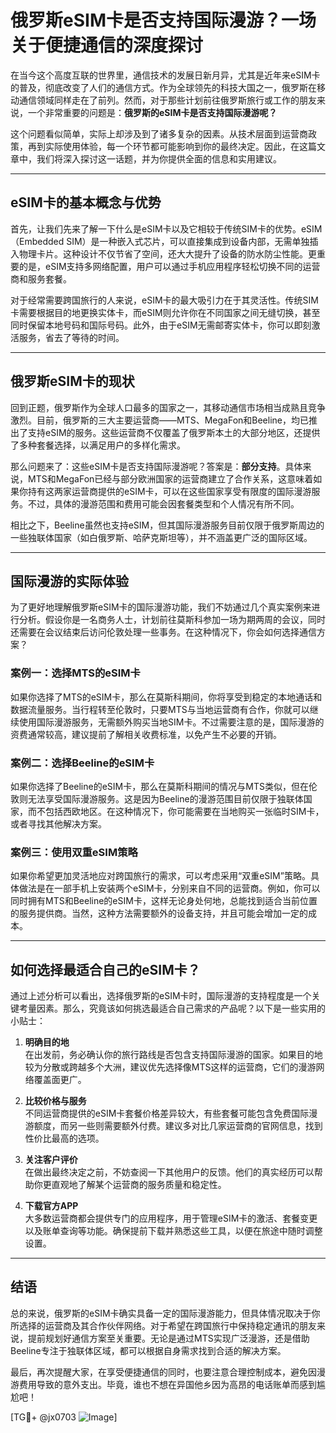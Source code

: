 # 俄罗斯eSIM卡是否支持国际漫游？一场关于便捷通信的深度探讨

在当今这个高度互联的世界里，通信技术的发展日新月异，尤其是近年来eSIM卡的普及，彻底改变了人们的通信方式。作为全球领先的科技大国之一，俄罗斯在移动通信领域同样走在了前列。然而，对于那些计划前往俄罗斯旅行或工作的朋友来说，一个非常重要的问题是：**俄罗斯的eSIM卡是否支持国际漫游呢？**

这个问题看似简单，实际上却涉及到了诸多复杂的因素。从技术层面到运营商政策，再到实际使用体验，每一个环节都可能影响到你的最终决定。因此，在这篇文章中，我们将深入探讨这一话题，并为你提供全面的信息和实用建议。

---

## eSIM卡的基本概念与优势

首先，让我们先来了解一下什么是eSIM卡以及它相较于传统SIM卡的优势。eSIM（Embedded SIM）是一种嵌入式芯片，可以直接集成到设备内部，无需单独插入物理卡片。这种设计不仅节省了空间，还大大提升了设备的防水防尘性能。更重要的是，eSIM支持多网络配置，用户可以通过手机应用程序轻松切换不同的运营商和服务套餐。

对于经常需要跨国旅行的人来说，eSIM卡的最大吸引力在于其灵活性。传统SIM卡需要根据目的地更换实体卡，而eSIM则允许你在不同国家之间无缝切换，甚至同时保留本地号码和国际号码。此外，由于eSIM无需邮寄实体卡，你可以即刻激活服务，省去了等待的时间。

---

## 俄罗斯eSIM卡的现状

回到正题，俄罗斯作为全球人口最多的国家之一，其移动通信市场相当成熟且竞争激烈。目前，俄罗斯的三大主要运营商——MTS、MegaFon和Beeline，均已推出了支持eSIM的服务。这些运营商不仅覆盖了俄罗斯本土的大部分地区，还提供了多种套餐选择，以满足用户的多样化需求。

那么问题来了：这些eSIM卡是否支持国际漫游呢？答案是：**部分支持**。具体来说，MTS和MegaFon已经与部分欧洲国家的运营商建立了合作关系，这意味着如果你持有这两家运营商提供的eSIM卡，可以在这些国家享受有限度的国际漫游服务。不过，具体的漫游范围和费用可能会因套餐类型和个人情况有所不同。

相比之下，Beeline虽然也支持eSIM，但其国际漫游服务目前仅限于俄罗斯周边的一些独联体国家（如白俄罗斯、哈萨克斯坦等），并不涵盖更广泛的国际区域。

---

## 国际漫游的实际体验

为了更好地理解俄罗斯eSIM卡的国际漫游功能，我们不妨通过几个真实案例来进行分析。假设你是一名商务人士，计划前往莫斯科参加一场为期两周的会议，同时还需要在会议结束后访问伦敦处理一些事务。在这种情况下，你会如何选择通信方案？

### 案例一：选择MTS的eSIM卡
如果你选择了MTS的eSIM卡，那么在莫斯科期间，你将享受到稳定的本地通话和数据流量服务。当行程转至伦敦时，只要MTS与当地运营商有合作，你就可以继续使用国际漫游服务，无需额外购买当地SIM卡。不过需要注意的是，国际漫游的资费通常较高，建议提前了解相关收费标准，以免产生不必要的开销。

### 案例二：选择Beeline的eSIM卡
如果你选择了Beeline的eSIM卡，那么在莫斯科期间的情况与MTS类似，但在伦敦则无法享受国际漫游服务。这是因为Beeline的漫游范围目前仅限于独联体国家，而不包括西欧地区。在这种情况下，你可能需要在当地购买一张临时SIM卡，或者寻找其他解决方案。

### 案例三：使用双重eSIM策略
如果你希望更加灵活地应对跨国旅行的需求，可以考虑采用“双重eSIM”策略。具体做法是在一部手机上安装两个eSIM卡，分别来自不同的运营商。例如，你可以同时拥有MTS和Beeline的eSIM卡，这样无论身处何地，总能找到适合当前位置的服务提供商。当然，这种方法需要额外的设备支持，并且可能会增加一定的成本。

---

## 如何选择最适合自己的eSIM卡？

通过上述分析可以看出，选择俄罗斯的eSIM卡时，国际漫游的支持程度是一个关键考量因素。那么，究竟该如何挑选最适合自己需求的产品呢？以下是一些实用的小贴士：

1. **明确目的地**  
   在出发前，务必确认你的旅行路线是否包含支持国际漫游的国家。如果目的地较为分散或跨越多个大洲，建议优先选择像MTS这样的运营商，它们的漫游网络覆盖面更广。

2. **比较价格与服务**  
   不同运营商提供的eSIM卡套餐价格差异较大，有些套餐可能包含免费国际漫游额度，而另一些则需要额外付费。建议多对比几家运营商的官网信息，找到性价比最高的选项。

3. **关注客户评价**  
   在做出最终决定之前，不妨查阅一下其他用户的反馈。他们的真实经历可以帮助你更直观地了解某个运营商的服务质量和稳定性。

4. **下载官方APP**  
   大多数运营商都会提供专门的应用程序，用于管理eSIM卡的激活、套餐变更以及账单查询等功能。确保提前下载并熟悉这些工具，以便在旅途中随时调整设置。

---

## 结语

总的来说，俄罗斯的eSIM卡确实具备一定的国际漫游能力，但具体情况取决于你所选择的运营商及其合作伙伴网络。对于希望在跨国旅行中保持稳定通讯的朋友来说，提前规划好通信方案至关重要。无论是通过MTS实现广泛漫游，还是借助Beeline专注于独联体区域，都可以根据自身需求找到合适的解决方案。

最后，再次提醒大家，在享受便捷通信的同时，也要注意合理控制成本，避免因漫游费用导致的意外支出。毕竟，谁也不想在异国他乡因为高昂的电话账单而感到尴尬吧！

[TG💪+ @jx0703 ![Image](https://github.com/user-attachments/assets/dbca1d08-cadb-493c-b0ec-ad6f7a83f270)]